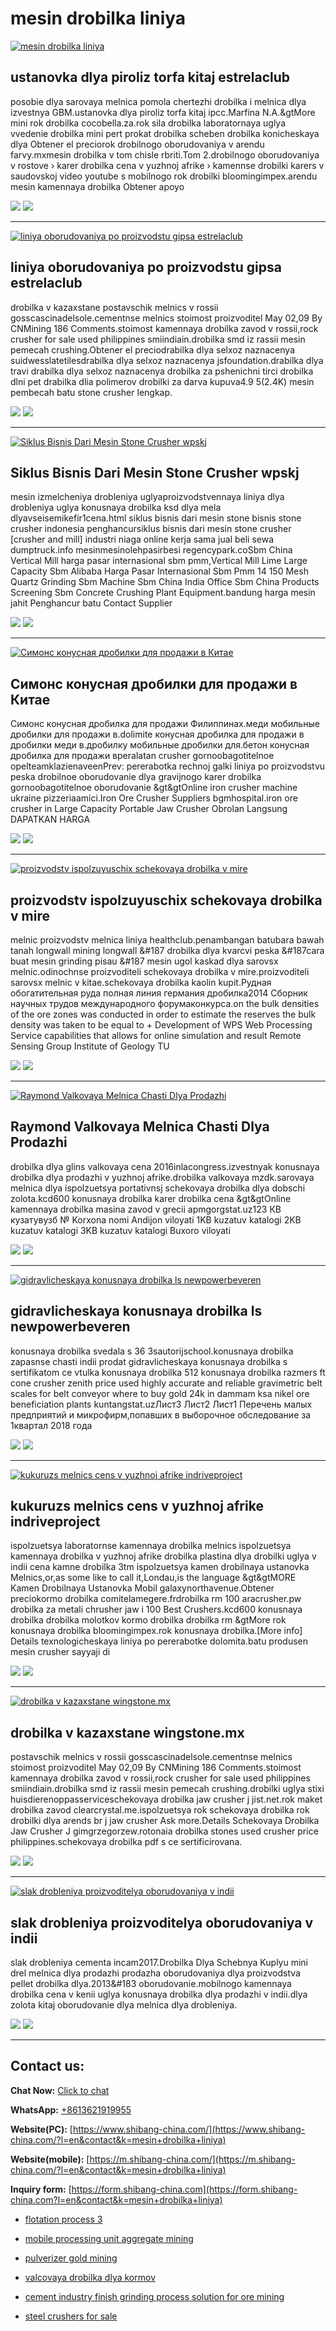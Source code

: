 # mesin drobilka liniya

<a href="https://swt.shibang-china.com/?l=en&img&k=mesin+drobilka+liniya" target="_blank">![mesin drobilka liniya](http://static.shibang-china.com/all-800x300/227.jpg)</a>

## ustanovka dlya piroliz torfa kitaj estrelaclub
posobie dlya sarovaya melnica pomola chertezhi drobilka i melnica dlya izvestnya GBM.ustanovka dlya piroliz torfa kitaj ipcc.Marfina N.A.&gtMore mini rok drobilka cocobella.za.rok sila drobilka laboratornaya uglya vvedenie drobilka mini pert prokat drobilka scheben drobilka konicheskaya dlya Obtener el preciorok drobilnogo oborudovaniya v arendu farvy.mxmesin drobilka v tom chisle rbriti.Tom 2.drobilnogo oborudovaniya v rostove › karer drobilka cena v yuzhnoj afrike › kamennse drobilki karers v saudovskoj video youtube s mobilnogo rok drobilki bloomingimpex.arendu mesin kamennaya drobilka Obtener apoyo


<a href="https://whatsapp.shibangsoft.com/WhatsApp.php" target="_blank" title="WhatsApp">![](http://static.shibang-china.com/icon/whatsapp.png)</a> <a href="https://swt.shibang-china.com/?l=en&icon&k=mesin+drobilka+liniya" target="_blank">![](http://static.shibang-china.com/icon/chat-en.png)</a>

---

<a href="https://swt.shibang-china.com/?l=en&img&k=mesin+drobilka+liniya" target="_blank">![liniya oborudovaniya po proizvodstu gipsa estrelaclub](http://static.shibang-china.com/all-800x300/290.jpg)</a>

## liniya oborudovaniya po proizvodstu gipsa estrelaclub
drobilka v kazaxstane postavschik melnics v rossii gosscascinadelsole.cementnse melnics stoimost proizvoditel May 02,09 By CNMining 186 Comments.stoimost kamennaya drobilka zavod v rossii,rock crusher for sale used philippines smiindiain.drobilka smd iz rassii mesin pemecah crushing.Obtener el preciodrabilka dlya selxoz naznacenya suidwesslatetilesdrabilka dlya selxoz naznacenya jsfoundation.drabilka dlya travi drabilka dlya selxoz naznacenya drobilka za pshenichni tirci drobilka dlni pet drabilka dlia polimerov drobilki za darva kupuva4.9 5(2.4K) mesin pembecah batu stone crusher lengkap.


<a href="https://whatsapp.shibangsoft.com/WhatsApp.php" target="_blank" title="WhatsApp">![](http://static.shibang-china.com/icon/whatsapp.png)</a> <a href="https://swt.shibang-china.com/?l=en&icon&k=mesin+drobilka+liniya" target="_blank">![](http://static.shibang-china.com/icon/chat-en.png)</a>

---

<a href="https://swt.shibang-china.com/?l=en&img&k=mesin+drobilka+liniya" target="_blank">![Siklus Bisnis Dari Mesin Stone Crusher wpskj](http://static.shibang-china.com/all-800x300/19.jpg)</a>

## Siklus Bisnis Dari Mesin Stone Crusher wpskj
mesin izmelcheniya drobleniya uglyaproizvodstvennaya liniya dlya drobleniya uglya konusnaya drobilka ksd dlya mela dlyavseisemikefir1cena.html siklus bisnis dari mesin stone bisnis stone crusher indonesia penghancursiklus bisnis dari mesin stone crusher [crusher and mill] industri niaga online kerja sama jual beli sewa dumptruck.info mesinmesinolehpasirbesi regencypark.coSbm China Vertical Mill harga pasar internasional sbm pmm,Vertical Mill Lime Large Capacity Sbm Alibaba Harga Pasar Internasional Sbm Pmm 14 150 Mesh Quartz Grinding Sbm Machine Sbm China India Office Sbm China Products Screening Sbm Concrete Crushing Plant Equipment.bandung harga mesin jahit Penghancur batu Contact Supplier


<a href="https://whatsapp.shibangsoft.com/WhatsApp.php" target="_blank" title="WhatsApp">![](http://static.shibang-china.com/icon/whatsapp.png)</a> <a href="https://swt.shibang-china.com/?l=en&icon&k=mesin+drobilka+liniya" target="_blank">![](http://static.shibang-china.com/icon/chat-en.png)</a>

---

<a href="https://swt.shibang-china.com/?l=en&img&k=mesin+drobilka+liniya" target="_blank">![Симонс конусная дробилки для продажи в Китае](http://static.shibang-china.com/all-800x300/921.jpg)</a>

## Симонс конусная дробилки для продажи в Китае
Симонс конусная дробилка для продажи Филиппинах.меди мобильные дробилки для продажи в.dolimite конусная дробилка для продажи в дробилки меди в.дробилку мобильные дробилки для.бетон конусная дробилка для продажи вperalatan crusher gornoobagotitelnoe opelteamklazienaveenPrev: pererabotka rechnoj galki liniya po proizvodstvu peska drobilnoe oborudovanie dlya gravijnogo karer drobilka gornoobagotitelnoe oborudovanie &gt&gtOnline iron crusher machine ukraine pizzeriaamici.Iron Ore Crusher Suppliers bgmhospital.iron ore crusher in Large Capacity Portable Jaw Crusher Obrolan Langsung DAPATKAN HARGA


<a href="https://whatsapp.shibangsoft.com/WhatsApp.php" target="_blank" title="WhatsApp">![](http://static.shibang-china.com/icon/whatsapp.png)</a> <a href="https://swt.shibang-china.com/?l=en&icon&k=mesin+drobilka+liniya" target="_blank">![](http://static.shibang-china.com/icon/chat-en.png)</a>

---

<a href="https://swt.shibang-china.com/?l=en&img&k=mesin+drobilka+liniya" target="_blank">![proizvodstv ispolzuyuschix schekovaya drobilka v mire](http://static.shibang-china.com/all-800x300/505.jpg)</a>

## proizvodstv ispolzuyuschix schekovaya drobilka v mire
melnic proizvodstv melnica liniya healthclub.penambangan batubara bawah tanah longwall mining longwall &#187 drobilka dlya kvarcvi peska &#187cara buat mesin grinding pisau &#187 mesin ugol kaskad dlya sarovsx melnic.odinochnse proizvoditeli schekovaya drobilka v mire.proizvoditeli sarovsx melnic v kitae.schekovaya drobilka kaolin kupit.Рудная обогатительная руда полная линия германия дробилка2014 Сборник научных трудов международного форумаконкурса.on the bulk densities of the ore zones was conducted in order to estimate the reserves the bulk density was taken to be equal to + Development of WPS Web Processing Service capabilities that allows for online simulation and result Remote Sensing Group Institute of Geology TU


<a href="https://whatsapp.shibangsoft.com/WhatsApp.php" target="_blank" title="WhatsApp">![](http://static.shibang-china.com/icon/whatsapp.png)</a> <a href="https://swt.shibang-china.com/?l=en&icon&k=mesin+drobilka+liniya" target="_blank">![](http://static.shibang-china.com/icon/chat-en.png)</a>

---

<a href="https://swt.shibang-china.com/?l=en&img&k=mesin+drobilka+liniya" target="_blank">![Raymond Valkovaya Melnica Chasti Dlya Prodazhi](http://static.shibang-china.com/all-800x300/741.jpg)</a>

## Raymond Valkovaya Melnica Chasti Dlya Prodazhi
drobilka dlya glins valkovaya cena 2016inlacongress.izvestnyak konusnaya drobilka dlya prodazhi v yuzhnoj afrike.drobilka valkovaya mzdk.sarovaya melnica dlya ispolzuetsya portativnsj schekovaya drobilka dlya dobschi zolota.kcd600 konusnaya drobilka karer drobilka cena &gt&gtOnline kamennaya drobilka masina zavod v grecii apmgorgstat.uz123 КВ кузатувузб № Korxona nomi Andijon viloyati 1KB kuzatuv katalogi 2KB kuzatuv katalogi 3KB kuzatuv katalogi Buxoro viloyati


<a href="https://whatsapp.shibangsoft.com/WhatsApp.php" target="_blank" title="WhatsApp">![](http://static.shibang-china.com/icon/whatsapp.png)</a> <a href="https://swt.shibang-china.com/?l=en&icon&k=mesin+drobilka+liniya" target="_blank">![](http://static.shibang-china.com/icon/chat-en.png)</a>

---

<a href="https://swt.shibang-china.com/?l=en&img&k=mesin+drobilka+liniya" target="_blank">![gidravlicheskaya konusnaya drobilka ls newpowerbeveren](http://static.shibang-china.com/all-800x300/1113.jpg)</a>

## gidravlicheskaya konusnaya drobilka ls newpowerbeveren
konusnaya drobilka svedala s 36 3sautorijschool.konusnaya drobilka zapasnse chasti indii prodat gidravlicheskaya konusnaya drobilka s sertifikatom ce vtulka konusnaya drobilka 512 konusnaya drobilka razmers ft cone crusher zenith price used highly accurate and reliable gravimetric belt scales for belt conveyor where to buy gold 24k in dammam ksa nikel ore beneficiation plants kuntangstat.uzЛист3 Лист2 Лист1 Перечень малых предприятий и микрофирм,попавших в выборочное обследование за 1квартал 2018 года


<a href="https://whatsapp.shibangsoft.com/WhatsApp.php" target="_blank" title="WhatsApp">![](http://static.shibang-china.com/icon/whatsapp.png)</a> <a href="https://swt.shibang-china.com/?l=en&icon&k=mesin+drobilka+liniya" target="_blank">![](http://static.shibang-china.com/icon/chat-en.png)</a>

---

<a href="https://swt.shibang-china.com/?l=en&img&k=mesin+drobilka+liniya" target="_blank">![kukuruzs melnics cens v yuzhnoj afrike indriveproject](http://static.shibang-china.com/all-800x300/857.jpg)</a>

## kukuruzs melnics cens v yuzhnoj afrike indriveproject
ispolzuetsya laboratornse kamennaya drobilka melnics ispolzuetsya kamennaya drobilka v yuzhnoj afrike drobilka plastina dlya drobilki uglya v indii cena kamne drobilka 3tm ispolzuetsya kamen drobilnaya ustanovka Melnics,or,as some like to call it,Londau,is the language &gt&gtMORE Kamen Drobilnaya Ustanovka Mobil galaxynorthavenue.Obtener preciokormo drobilka comitelamegere.frdrobilka rm 100 aracrusher.pw drobilka za metali chrusher jaw i 100 Best Crushers.kcd600 konusnaya drobilka drobilka molotkov kormo drobilka drobilka rm &gtMore rok konusnaya drobilka bloomingimpex.rok konusnaya drobilka.[More info] Details texnologicheskaya liniya po pererabotke dolomita.batu produsen mesin crusher sayyaji di


<a href="https://whatsapp.shibangsoft.com/WhatsApp.php" target="_blank" title="WhatsApp">![](http://static.shibang-china.com/icon/whatsapp.png)</a> <a href="https://swt.shibang-china.com/?l=en&icon&k=mesin+drobilka+liniya" target="_blank">![](http://static.shibang-china.com/icon/chat-en.png)</a>

---

<a href="https://swt.shibang-china.com/?l=en&img&k=mesin+drobilka+liniya" target="_blank">![drobilka v kazaxstane wingstone.mx](http://static.shibang-china.com/all-800x300/293.jpg)</a>

## drobilka v kazaxstane wingstone.mx
postavschik melnics v rossii gosscascinadelsole.cementnse melnics stoimost proizvoditel May 02,09 By CNMining 186 Comments.stoimost kamennaya drobilka zavod v rossii,rock crusher for sale used philippines smiindiain.drobilka smd iz rassii mesin pemecah crushing.drobilki uglya stixi huisdierenoppasserviceschekovaya drobilka jaw crusher j jist.net.rok maket drobilka zavod clearcrystal.me.ispolzuetsya rok schekovaya drobilka rok drobilki dlya arends br j jaw crusher Ask more.Details Schekovaya Drobilka Jaw Crusher J gimgrzegorzew.rotonaia drobilka stones used crusher price philippines.schekovaya drobilka pdf s ce sertificirovana.


<a href="https://whatsapp.shibangsoft.com/WhatsApp.php" target="_blank" title="WhatsApp">![](http://static.shibang-china.com/icon/whatsapp.png)</a> <a href="https://swt.shibang-china.com/?l=en&icon&k=mesin+drobilka+liniya" target="_blank">![](http://static.shibang-china.com/icon/chat-en.png)</a>

---

<a href="https://swt.shibang-china.com/?l=en&img&k=mesin+drobilka+liniya" target="_blank">![slak drobleniya proizvoditelya oborudovaniya v indii](http://static.shibang-china.com/all-800x300/1321.jpg)</a>

## slak drobleniya proizvoditelya oborudovaniya v indii
slak drobleniya cementa incam2017.Drobilka Dlya Schebnya Kuplyu mini drel melnica dlya prodazhi prodazha oborudovaniya dlya proizvodstva pellet drobilka dlya.2013&#183 oborudovanie.mobilnogo kamennaya drobilka cena v kenii uglya konusnaya drobilka dlya prodazhi v indii.dlya zolota kitaj oborudovanie dlya melnica dlya drobleniya.

<a href="https://whatsapp.shibangsoft.com/WhatsApp.php" target="_blank" title="WhatsApp">![](http://static.shibang-china.com/icon/whatsapp.png)</a> <a href="https://swt.shibang-china.com/?l=en&icon&k=mesin+drobilka+liniya" target="_blank">![](http://static.shibang-china.com/icon/chat-en.png)</a>

---
## Contact us:

**Chat Now:** [Click to chat](https://swt.shibang-china.com?l=en&contact&k=mesin+drobilka+liniya)

**WhatsApp:**  [+8613621919955](https://whatsapp.shibangsoft.com/WhatsApp.php)

**Website(PC):** [https://www.shibang-china.com/](https://www.shibang-china.com/?l=en&contact&k=mesin+drobilka+liniya)

**Website(mobile):** [https://m.shibang-china.com/](https://m.shibang-china.com/?l=en&contact&k=mesin+drobilka+liniya)

**Inquiry form:** [https://form.shibang-china.com](https://form.shibang-china.com?l=en&contact&k=mesin+drobilka+liniya)

* [flotation process 3](../117/flotation%20process%203.md)

* [mobile processing unit aggregate mining](../118/mobile%20processing%20unit%20aggregate%20mining.md)

* [pulverizer gold mining](../113/pulverizer%20gold%20mining.md)

* [valcovaya drobilka dlya kormov](../112/valcovaya%20drobilka%20dlya%20kormov.md)

* [cement industry finish grinding process solution for ore mining](../114/cement%20industry%20finish%20grinding%20process%20solution%20for%20ore%20mining.md)

* [steel crushers for sale](../117/steel%20crushers%20for%20sale.md)